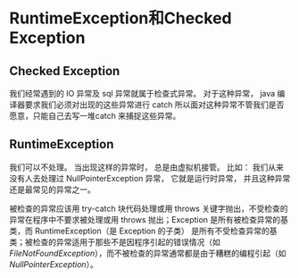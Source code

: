 # RuntimeException和Checked Exception

## Checked Exception
我们经常遇到的 IO 异常及 sql 异常就属于检查式异常。 对于这种异常， java 编译器要求我们必须对出现的这些异常进行 catch 所以面对这种异常不管我们是否愿意，只能自己去写一堆catch 来捕捉这些异常。

## RuntimeException
我们可以不处理。 当出现这样的异常时， 总是由虚拟机接管。 比如： 我们从来没有人去处理过 NullPointerException 异常， 它就是运行时异常， 并且这种异常还是最常见的异常之一。

被检查的异常应该用 try-catch 块代码处理或用 throws 关键字抛出，不受检查的异常在程序中不要求被处理或用 throws 抛出；Exception 是所有被检查异常的基类，而 RuntimeException（是 Exception 的子类） 是所有不受检查异常的基类；被检查的异常适用于那些不是因程序引起的错误情况（如 *FileNotFoundException*），而不被检查的异常通常都是由于糟糕的编程引起（如 *NullPointerException*）。
